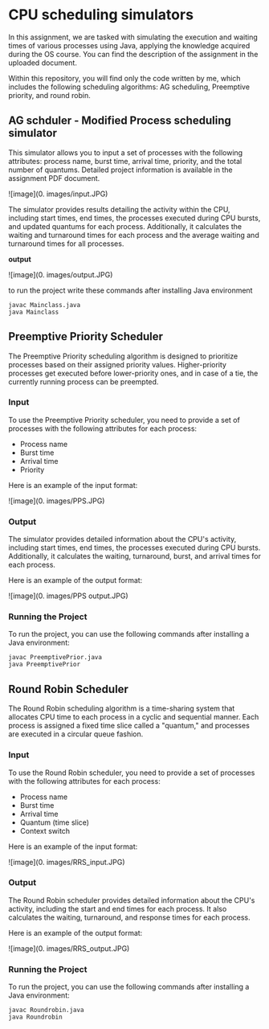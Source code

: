 # CPU scheduling simulators
In this assignment, we are tasked with simulating the execution and waiting times of various processes using Java, applying the knowledge acquired during the OS course. You can find the description of the assignment in the uploaded document.

Within this repository, you will find only the code written by me, which includes the following scheduling algorithms: AG scheduling, Preemptive priority, and round robin.

## AG schduler - Modified Process scheduling simulator

This simulator allows you to input a set of processes with the following attributes: process name, burst time, arrival time, priority, and the total number of quantums. Detailed project information is available in the assignment PDF document.

![image](0. images/input.JPG)

The simulator provides results detailing the activity within the CPU, including start times, end times, the processes executed during CPU bursts, and updated quantums for each process. Additionally, it calculates the waiting and turnaround times for each process and the average waiting and turnaround times for all processes.

**output**

![image](0. images/output.JPG)


to run the project write these commands after installing Java environment

```
javac Mainclass.java
java Mainclass
```

## Preemptive Priority Scheduler

The Preemptive Priority scheduling algorithm is designed to prioritize processes based on their assigned priority values. Higher-priority processes get executed before lower-priority ones, and in case of a tie, the currently running process can be preempted.

### Input

To use the Preemptive Priority scheduler, you need to provide a set of processes with the following attributes for each process:
- Process name
- Burst time
- Arrival time
- Priority

Here is an example of the input format:

![image](0. images/PPS.JPG)

### Output

The simulator provides detailed information about the CPU's activity, including start times, end times, the processes executed during CPU bursts. Additionally, it calculates the waiting, turnaround, burst, and arrival times for each process.

Here is an example of the output format:

![image](0. images/PPS output.JPG)

### Running the Project

To run the project, you can use the following commands after installing a Java environment:

```
javac PreemptivePrior.java
java PreemptivePrior
```
## Round Robin Scheduler

The Round Robin scheduling algorithm is a time-sharing system that allocates CPU time to each process in a cyclic and sequential manner. Each process is assigned a fixed time slice called a "quantum," and processes are executed in a circular queue fashion.

### Input

To use the Round Robin scheduler, you need to provide a set of processes with the following attributes for each process:
- Process name
- Burst time
- Arrival time
- Quantum (time slice)
- Context switch

Here is an example of the input format:

![image](0. images/RRS_input.JPG)

### Output

The Round Robin scheduler provides detailed information about the CPU's activity, including the start and end times for each process. It also calculates the waiting, turnaround, and response times for each process.

Here is an example of the output format:

![image](0. images/RRS_output.JPG)

### Running the Project

To run the project, you can use the following commands after installing a Java environment:

```
javac Roundrobin.java
java Roundrobin
```
